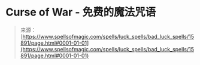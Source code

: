 <!--yml

category: 未分类

date: 2024-06-12 18:55:38

-->

# Curse of War - 免费的魔法咒语

> 来源：[https://www.spellsofmagic.com/spells/luck_spells/bad_luck_spells/15891/page.html#0001-01-01](https://www.spellsofmagic.com/spells/luck_spells/bad_luck_spells/15891/page.html#0001-01-01)
